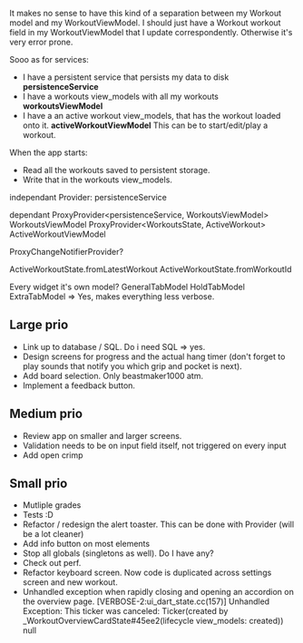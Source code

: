 It makes no sense to have this kind of a separation between my Workout model and my WorkoutViewModel.
I should just have a Workout workout field in my WorkoutViewModel that I update correspondently.
Otherwise it's very error prone.



Sooo as for services: 

- I have a persistent service that persists my data to disk
  **persistenceService**
- I have a workouts view_models with all my workouts
  **workoutsViewModel**
- I have a an active workout view_models, that has the workout loaded onto it.
  **activeWorkoutViewModel** 
  This can be to start/edit/play a workout.

When the app starts:

- Read all the workouts saved to persistent storage.
- Write that in the workouts view_models.

independant
Provider: persistenceService

dependant
ProxyProvider<persistenceService, WorkoutsViewModel> WorkoutsViewModel
ProxyProvider<WorkoutsState, ActiveWorkout> ActiveWorkoutViewModel

ProxyChangeNotifierProvider? 

ActiveWorkoutState.fromLatestWorkout
ActiveWorkoutState.fromWorkoutId

Every widget it's own model?
GeneralTabModel
HoldTabModel
ExtraTabModel
=> Yes, makes everything less verbose.

## Large prio

- Link up to database / SQL.
Do i need SQL => yes.
- Design screens for progress and the actual hang timer (don't forget to play sounds that notify you which grip and pocket is next).
- Add board selection. Only beastmaker1000 atm.
- Implement a feedback button.

## Medium prio

- Review app on smaller and larger screens.
- Validation needs to be on input field itself, not triggered on every input
- Add open crimp

## Small prio

- Mutliple grades
- Tests :D
- Refactor / redesign the alert toaster. This can be done with Provider (will be a lot cleaner)
- Add info button on most elements
- Stop all globals (singletons as well). Do I have any?
- Check out perf.
- Refactor keyboard screen. Now code is duplicated across settings screen and new workout.
- Unhandled exception when rapidly closing and opening an accordion on the overview page.
  [VERBOSE-2:ui_dart_state.cc(157)] Unhandled Exception: This ticker was canceled: Ticker(created by _WorkoutOverviewCardState#45ee2(lifecycle view_models: created))
  null